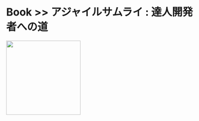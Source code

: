 # Book >> アジャイルサムライ : 達人開発者への道

<img src="https://cover.openbd.jp/9784274068560.jpg" style="width: 200px"/>